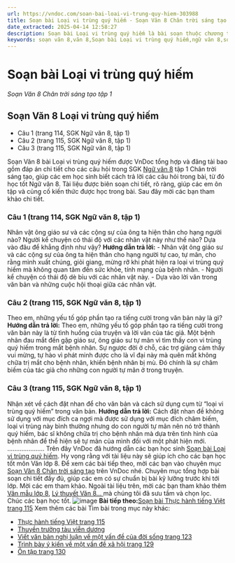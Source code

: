 ```yaml
---
url: https://vndoc.com/soan-bai-loai-vi-trung-quy-hiem-303988
title: Soạn bài Loại vi trùng quý hiếm - Soạn Văn 8 Chân trời sáng tạo tập 1 - VnDoc.com
date_extracted: 2025-04-14 12:58:27
description: Soạn bài Loại vi trùng quý hiếm là bài soạn thuộc chương trình Ngữ văn lớp 8 Chân trời sáng tạo, học kì 1. Mời các bạn cùng tham khảo bài soạn để chuẩn bị cho bài học sắp tới của mình.
keywords: soạn văn 8,văn 8,Soạn bài Loại vi trùng quý hiếm,ngữ văn 8,soan van 8,soạn văn lớp 8,giải văn 8,soạn văn 8 tập 1,soạn văn 8 Văn hay,soạn Loại vi trùng quý hiếm,soạn văn 8 chân trời sáng tạo,văn 8 chân trời sáng tạo,ngữ văn 8 chân trời sáng tạo,Loại vi trùng quý hiếm,soạn bài Loại vi trùng quý hiếm lớp 8,soạn văn 8 ctst,soạn Cái chúc thư lớp 8
---
```


# Soạn bài Loại vi trùng quý hiếm
 _Soạn Văn 8 Chân trời sáng tạo tập 1_
## Soạn Văn 8 Loại vi trùng quý hiếm
  * Câu 1 \(trang 114, SGK Ngữ văn 8, tập 1\)
  * Câu 2 \(trang 115, SGK Ngữ văn 8, tập 1\)
  * Câu 3 \(trang 115, SGK Ngữ văn 8, tập 1\)

Soạn Văn 8 bài Loại vi trùng quý hiếm được VnDoc tổng hợp và đăng tải bao gồm đáp án chi tiết cho các câu hỏi trong SGK [Ngữ văn 8](<https://vndoc.com/ngu-van-lop8>) tập 1 Chân trời sáng tạo, giúp các em học sinh biết cách trả lời các câu hỏi trong bài, từ đó học tốt Ngữ văn 8. Tài liệu được biên soạn chi tiết, rõ ràng, giúp các em ôn tập và củng cố kiến thức được học trong bài. Sau đây mời các bạn tham khảo chi tiết.
### **Câu 1 \(trang 114, SGK Ngữ văn 8, tập 1\)**
Nhân vật ông giáo sư và các cộng sự của ông ta hiện thân cho hạng người nào? Người kể chuyện có thái độ với các nhân vật này như thế nào? Dựa vào đâu để khẳng định như vậy?
**Hướng dẫn trả lời:**
\- Nhân vật ông giáo sư và các cộng sự của ông ta hiện thân cho hạng người tự cao, tự mãn, cho rằng mình xuất chúng, giỏi giang, mừng rỡ khi phát hiện ra loại vi trùng quý hiếm mà không quan tâm đến sức khỏe, tính mạng của bệnh nhân.
\- Người kể chuyện có thái độ dè bỉu với các nhân vật này.
\- Dựa vào lời văn trong văn bản và những cuộc hội thoại giữa các nhân vật.
### **Câu 2 \(trang 115, SGK Ngữ văn 8, tập 1\)**
Theo em, những yếu tố góp phần tạo ra tiếng cười trong văn bản này là gì?
**Hướng dẫn trả lời:**
Theo em, những yếu tố góp phần tạo ra tiếng cười trong văn bản này là từ tình huống của truyện và lời văn của tác giả. Một bệnh nhân đau mắt đến gặp giáo sư, ông giáo sư tự mãn vì tìm thấy con vi trùng quý hiếm trong mắt bệnh nhân. Sự ngược đời ở chỗ, các trợ giảng cảm thấy vui mừng, tự hào vì phát minh được cho là vĩ đại này mà quên mất không chữa trị mắt cho bệnh nhân, khiến bệnh nhân bị mù. Đó chính là sự châm biếm của tác giả cho những con người tự mãn ở trong truyện.
### **Câu 3 \(trang 115, SGK Ngữ văn 8, tập 1\)**
Nhận xét về cách đặt nhan để cho văn bản và cách sử dụng cụm từ “loại vi trùng quý hiếm” trong văn bản.
**Hướng dẫn trả lời:**
Cách đặt nhan đề không sử dụng với mục đích ca ngợi mà được sử dụng với mục đích châm biếm, loại vi trùng này bình thường nhưng do con người tự mãn nên nó trở thành quý hiếm, bác sĩ không chữa trị cho bệnh nhân mà dựa trên tình hình của bệnh nhân để thể hiện sẽ tự mãn của mình đối với một phát hiện mới.
.....................
Trên đây VnDoc đã hướng dẫn các bạn học sinh [Soạn bài Loại vi trùng quý hiếm](<https://vndoc.com/soan-bai-loai-vi-trung-quy-hiem-303988>). Hy vọng rằng với tài liệu này sẽ giúp ích cho các bạn học tốt môn Văn lớp 8. Để xem các bài tiếp theo, mời các bạn vào chuyên mục [Soạn Văn 8 Chân trời sáng tạo](<https://vndoc.com/ngu-van-8-chan-troi-sang-tao>) trên VnDoc nhé. Chuyên mục tổng hợp bài soạn chi tiết đầy đủ, giúp các em có sự chuẩn bị bài kỹ lưỡng trước khi tới lớp. Mời các em tham khảo.
Ngoài tài liệu trên, mời các bạn tham khảo thêm [Văn mẫu lớp 8](<https://vndoc.com/van-mau-lop8>), [Lý thuyết Văn 8... ](<https://vndoc.com/ly-thuyet-ngu-van8>)mà chúng tôi đã sưu tầm và chọn lọc. Chúc các bạn học tốt.
![image](https://i.vdoc.vn/data/image/2022/08/26/ban-tay.svg) **Bài tiếp theo:**[Soạn bài Thực hành tiếng Việt trang 115](<https://vndoc.com/soan-bai-thuc-hanh-tieng-viet-trang-115-303989>)
Xem thêm các bài Tìm bài trong mục này khác:
  * [Thực hành tiếng Việt trang 115](</soan-bai-thuc-hanh-tieng-viet-trang-115-303989>)
  * [Thuyền trưởng tàu viễn dương](</soan-bai-thuyen-truong-tau-vien-duong-303991>)
  * [Viết văn bản nghị luận về một vấn đề của đời sống trang 123](</soan-bai-viet-van-ban-nghi-luan-ve-mot-van-de-cua-doi-song-trang-123-303996>)
  * [Trình bày ý kiến về một vấn đề xã hội trang 129](</soan-bai-trinh-bay-y-kien-ve-mot-van-de-xa-hoi-trang-129-303993>)
  * [Ôn tập trang 130](</soan-bai-on-tap-trang-130-304000>)

